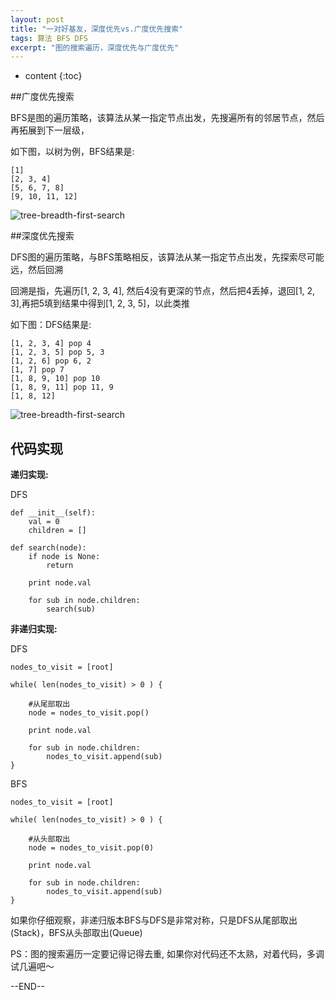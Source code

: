 ```yaml
---
layout: post
title: "一对好基友，深度优先vs.广度优先搜索"
tags: 算法 BFS DFS
excerpt: "图的搜索遍历，深度优先与广度优先"
---
```


* content
{:toc}

##广度优先搜索

BFS是图的遍历策略，该算法从某一指定节点出发，先搜遍所有的邻居节点，然后再拓展到下一层级，

如下图，以树为例，BFS结果是:

```
[1]
[2, 3, 4]
[5, 6, 7, 8]
[9, 10, 11, 12]
```

![tree-breadth-first-search](http://geemaple.github.io/images/tree-breadth-first-search.png)


##深度优先搜索

DFS图的遍历策略，与BFS策略相反，该算法从某一指定节点出发，先探索尽可能远，然后回溯 

回溯是指，先遍历[1, 2, 3, 4], 然后4没有更深的节点，然后把4丢掉，退回[1, 2, 3],再把5填到结果中得到[1, 2, 3, 5]，以此类推

如下图：DFS结果是:

```
[1, 2, 3, 4] pop 4
[1, 2, 3, 5] pop 5, 3
[1, 2, 6] pop 6, 2
[1, 7] pop 7
[1, 8, 9, 10] pop 10
[1, 8, 9, 11] pop 11, 9
[1, 8, 12]
```

![tree-breadth-first-search](http://geemaple.github.io/images/tree-depth-first-search.png)


## 代码实现

**递归实现:**

DFS

```
def __init__(self):
    val = 0
    children = []

def search(node):
    if node is None:
        return

    print node.val

    for sub in node.children:
        search(sub)
```

**非递归实现:**

DFS

```
nodes_to_visit = [root]

while( len(nodes_to_visit) > 0 ) {

    #从尾部取出
    node = nodes_to_visit.pop()

    print node.val
	
    for sub in node.children:
        nodes_to_visit.append(sub) 
}
```

BFS

```
nodes_to_visit = [root]

while( len(nodes_to_visit) > 0 ) {

    #从头部取出
    node = nodes_to_visit.pop(0)

    print node.val
	
    for sub in node.children:
        nodes_to_visit.append(sub) 
}
```

如果你仔细观察，非递归版本BFS与DFS是非常对称，只是DFS从尾部取出(Stack)，BFS从头部取出(Queue)

PS：图的搜索遍历一定要记得记得去重, 如果你对代码还不太熟，对着代码，多调试几遍吧～

--END--
